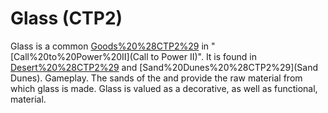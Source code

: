 # Glass (CTP2)

Glass is a common [Goods%20%28CTP2%29](good) in "[Call%20to%20Power%20II](Call to Power II)". It is found in [Desert%20%28CTP2%29](Deserts) and [Sand%20Dunes%20%28CTP2%29](Sand Dunes).
Gameplay.
The sands of the and provide the raw material from which glass is made. Glass is valued as a decorative, as well as functional, material.